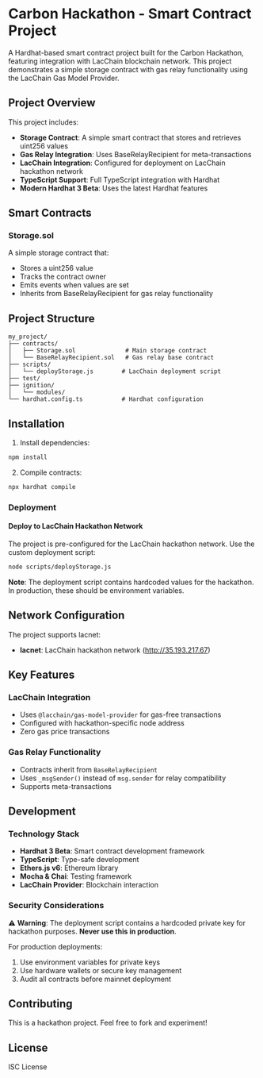 # Carbon Hackathon - Smart Contract Project

A Hardhat-based smart contract project built for the Carbon Hackathon, featuring integration with LacChain blockchain network. This project demonstrates a simple storage contract with gas relay functionality using the LacChain Gas Model Provider.

## Project Overview

This project includes:

- **Storage Contract**: A simple smart contract that stores and retrieves uint256 values
- **Gas Relay Integration**: Uses BaseRelayRecipient for meta-transactions
- **LacChain Integration**: Configured for deployment on LacChain hackathon network
- **TypeScript Support**: Full TypeScript integration with Hardhat
- **Modern Hardhat 3 Beta**: Uses the latest Hardhat features

## Smart Contracts

### Storage.sol
A simple storage contract that:
- Stores a uint256 value
- Tracks the contract owner
- Emits events when values are set
- Inherits from BaseRelayRecipient for gas relay functionality

## Project Structure

```
my_project/
├── contracts/
│   ├── Storage.sol              # Main storage contract
│   └── BaseRelayRecipient.sol   # Gas relay base contract
├── scripts/
│   └── deployStorage.js        # LacChain deployment script
├── test/
├── ignition/
│   └── modules/
└── hardhat.config.ts           # Hardhat configuration
```

## Installation

1. Install dependencies:
```bash
npm install
```

2. Compile contracts:
```bash
npx hardhat compile
```


### Deployment

#### Deploy to LacChain Hackathon Network

The project is pre-configured for the LacChain hackathon network. Use the custom deployment script:

```bash
node scripts/deployStorage.js
```

**Note**: The deployment script contains hardcoded values for the hackathon. In production, these should be environment variables.

## Network Configuration

The project supports lacnet:
- **lacnet**: LacChain hackathon network (http://35.193.217.67)

## Key Features

### LacChain Integration
- Uses `@lacchain/gas-model-provider` for gas-free transactions
- Configured with hackathon-specific node address
- Zero gas price transactions

### Gas Relay Functionality
- Contracts inherit from `BaseRelayRecipient`
- Uses `_msgSender()` instead of `msg.sender` for relay compatibility
- Supports meta-transactions

## Development

### Technology Stack
- **Hardhat 3 Beta**: Smart contract development framework
- **TypeScript**: Type-safe development
- **Ethers.js v6**: Ethereum library
- **Mocha & Chai**: Testing framework
- **LacChain Provider**: Blockchain interaction

### Security Considerations
⚠️ **Warning**: The deployment script contains a hardcoded private key for hackathon purposes. **Never use this in production**.

For production deployments:
1. Use environment variables for private keys
2. Use hardware wallets or secure key management
3. Audit all contracts before mainnet deployment

## Contributing

This is a hackathon project. Feel free to fork and experiment!

## License

ISC License
